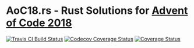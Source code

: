 # AoC18.rs - Rust Solutions for [Advent of Code 2018](http://adventofcode.com/2018/)

[![Travis CI Build Status](https://travis-ci.org/kprav33n/aoc18.rs.svg?branch=master)](https://travis-ci.org/kprav33n/aoc18.rs) [![Codecov Coverage Status](https://codecov.io/gh/kprav33n/aoc18.rs/branch/master/graph/badge.svg)](https://codecov.io/gh/kprav33n/aoc18.rs/) [![Coverage Status](https://coveralls.io/repos/github/kprav33n/aoc18.rs/badge.svg?branch=master)](https://coveralls.io/github/kprav33n/aoc18.rs?branch=master)

